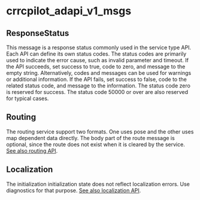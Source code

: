 # crrcpilot_adapi_v1_msgs

## ResponseStatus

This message is a response status commonly used in the service type API. Each API can define its own status codes.
The status codes are primarily used to indicate the error cause, such as invalid parameter and timeout.
If the API succeeds, set success to true, code to zero, and message to the empty string.
Alternatively, codes and messages can be used for warnings or additional information.
If the API fails, set success to false, code to the related status code, and message to the information.
The status code zero is reserved for success. The status code 50000 or over are also reserved for typical cases.

## Routing

The routing service support two formats. One uses pose and the other uses map dependent data directly.
The body part of the route message is optional, since the route does not exist when it is cleared by the service.
[See also routing API][api-routing].

## Localization

The initialization initialization state does not reflect localization errors. Use diagnostics for that purpose.
[See also localization API][api-localization].

<!-- link -->

[api-localization]: https://crrcpilotfoundation.github.io/crrcpilot-documentation/v1.0/design/crrcpilot-interfaces/ad-api/list/api/localization/
[api-routing]: https://crrcpilotfoundation.github.io/crrcpilot-documentation/v1.0/design/crrcpilot-interfaces/ad-api/list/api/routing/
